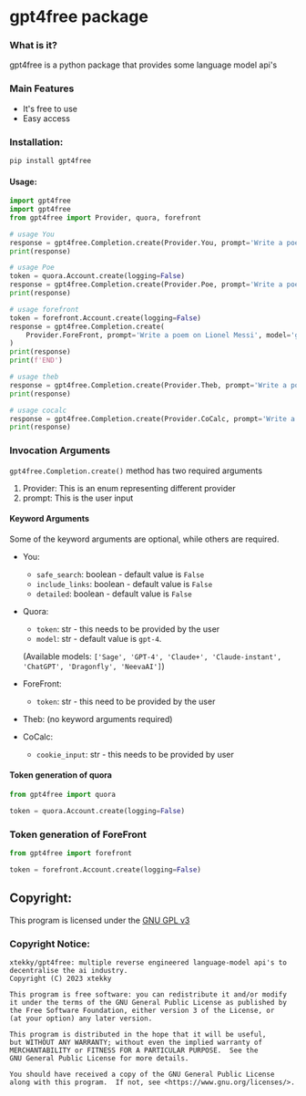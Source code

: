 # gpt4free package

### What is it?

gpt4free is a python package that provides some language model api's

### Main Features

- It's free to use
- Easy access

### Installation:

```bash
pip install gpt4free
```

#### Usage:

```python
import gpt4free
import gpt4free
from gpt4free import Provider, quora, forefront

# usage You
response = gpt4free.Completion.create(Provider.You, prompt='Write a poem on Lionel Messi')
print(response)

# usage Poe
token = quora.Account.create(logging=False)
response = gpt4free.Completion.create(Provider.Poe, prompt='Write a poem on Lionel Messi', token=token, model='ChatGPT')
print(response)

# usage forefront
token = forefront.Account.create(logging=False)
response = gpt4free.Completion.create(
    Provider.ForeFront, prompt='Write a poem on Lionel Messi', model='gpt-4', token=token
)
print(response)
print(f'END')

# usage theb
response = gpt4free.Completion.create(Provider.Theb, prompt='Write a poem on Lionel Messi')
print(response)

# usage cocalc
response = gpt4free.Completion.create(Provider.CoCalc, prompt='Write a poem on Lionel Messi', cookie_input='')
print(response)

```

### Invocation Arguments

`gpt4free.Completion.create()` method has two required arguments

1. Provider: This is an enum representing different provider
2. prompt: This is the user input

#### Keyword Arguments

Some of the keyword arguments are optional, while others are required.

- You:
    - `safe_search`: boolean - default value is `False`
    - `include_links`: boolean - default value is `False`
    - `detailed`: boolean - default value is `False`
- Quora:
    - `token`: str - this needs to be provided by the user
    - `model`: str - default value is `gpt-4`.
      
  (Available models: `['Sage', 'GPT-4', 'Claude+', 'Claude-instant', 'ChatGPT', 'Dragonfly', 'NeevaAI']`)
- ForeFront:
  - `token`: str - this need to be provided by the user

- Theb:
  (no keyword arguments required)
- CoCalc:
  - `cookie_input`: str - this needs to be provided by user

#### Token generation of quora
```python
from gpt4free import quora

token = quora.Account.create(logging=False)
```

### Token generation of ForeFront
```python
from gpt4free import forefront

token = forefront.Account.create(logging=False)
```

## Copyright:

This program is licensed under the [GNU GPL v3](https://www.gnu.org/licenses/gpl-3.0.txt)

### Copyright Notice: <a name="copyright"></a>

```
xtekky/gpt4free: multiple reverse engineered language-model api's to decentralise the ai industry.  
Copyright (C) 2023 xtekky

This program is free software: you can redistribute it and/or modify
it under the terms of the GNU General Public License as published by
the Free Software Foundation, either version 3 of the License, or
(at your option) any later version.

This program is distributed in the hope that it will be useful,
but WITHOUT ANY WARRANTY; without even the implied warranty of
MERCHANTABILITY or FITNESS FOR A PARTICULAR PURPOSE.  See the
GNU General Public License for more details.

You should have received a copy of the GNU General Public License
along with this program.  If not, see <https://www.gnu.org/licenses/>.
```
